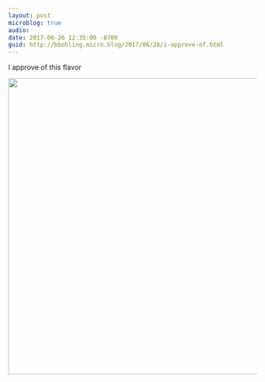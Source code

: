 ```yaml
---
layout: post
microblog: true
audio: 
date: 2017-06-26 12:35:00 -0700
guid: http://bbohling.micro.blog/2017/06/26/i-approve-of.html
---
```

I approve of this flavor

<img src="http://bbohling.micro.blog/uploads/2017/d4324cc52b.jpg" width="600" height="600" style="height: auto" />
